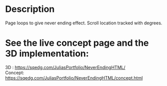 # Description
Page loops to give never ending effect. Scroll location tracked with degrees.  

# See the live concept page and the 3D implementation: 
3D : https://sqedg.com/JuliasPortfolio/NeverEndingHTML/ <br>
Concept: https://sqedg.com/JuliasPortfolio/NeverEndingHTML/concept.html
